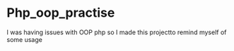 # Php_oop_practise
I was having issues with OOP php so I made this projectto remind myself of some usage
